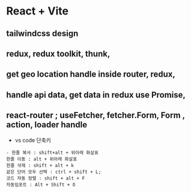 # React + Vite

## tailwindcss design
## redux, redux toolkit, thunk,
## get geo location handle inside router, redux,
## handle api data, get data in redux use Promise,
## react-router ; useFetcher, fetcher.Form, Form , action, loader handle

- vs code 단축키 
```angular2html
- 한줄 복사 : shift+alt + 위아래 화살표
한줄 이동 : alt + 위아래 화살표
한줄 삭제 : shift + alt + k
같은 단어 모두 선택 : ctrl + shift + L;
코드 자동 정렬 : shift + alt + F
자동임포트 : Alt + Shift + O
```
